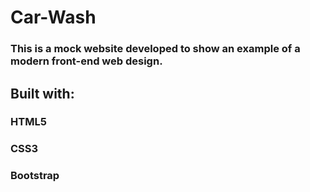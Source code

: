 # Car-Wash
### This is a mock website developed to show an example of a modern front-end web design.

## Built with:
### HTML5
### CSS3
### Bootstrap
